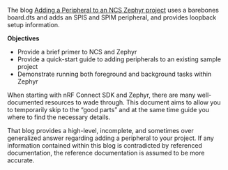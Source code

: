 The blog [Adding a Peripheral to an NCS Zephyr project](https://devzone.nordicsemi.com/nordic/nordic-blog/b/blog/posts/adding-a-peripheral-to-an-ncs-zephyr-project/) uses a barebones board.dts and adds an SPIS and SPIM peripheral, and provides loopback setup information.

**Objectives**
 - Provide a brief primer to NCS and Zephyr
 - Provide a quick-start guide to adding peripherals to an existing sample project
 - Demonstrate running both foreground and background tasks within Zephyr
 
When starting with nRF Connect SDK and Zephyr, there are many well-documented resources to wade through. This document aims to allow you to temporarily skip to the “good parts” and at the same time guide you where to find the necessary details.

That blog provides a high-level, incomplete, and sometimes over generalized answer regarding adding a peripheral to your project. If any information contained within this blog is contradicted by referenced documentation, the reference documentation is assumed to be more accurate.
